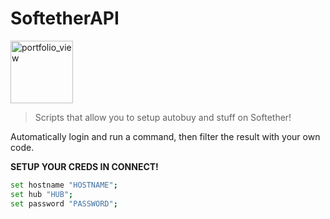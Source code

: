 # SoftetherAPI

<img width="100" alt="portfolio_view" src="https://png.icons8.com/color/1600/softether-vpn.png">

>Scripts that allow you to setup autobuy and stuff on Softether!

Automatically login and run a command, then filter the result with your own code.

<b>SETUP YOUR CREDS IN CONNECT!</b>
```bash
set hostname "HOSTNAME";
set hub "HUB";
set password "PASSWORD";
```
